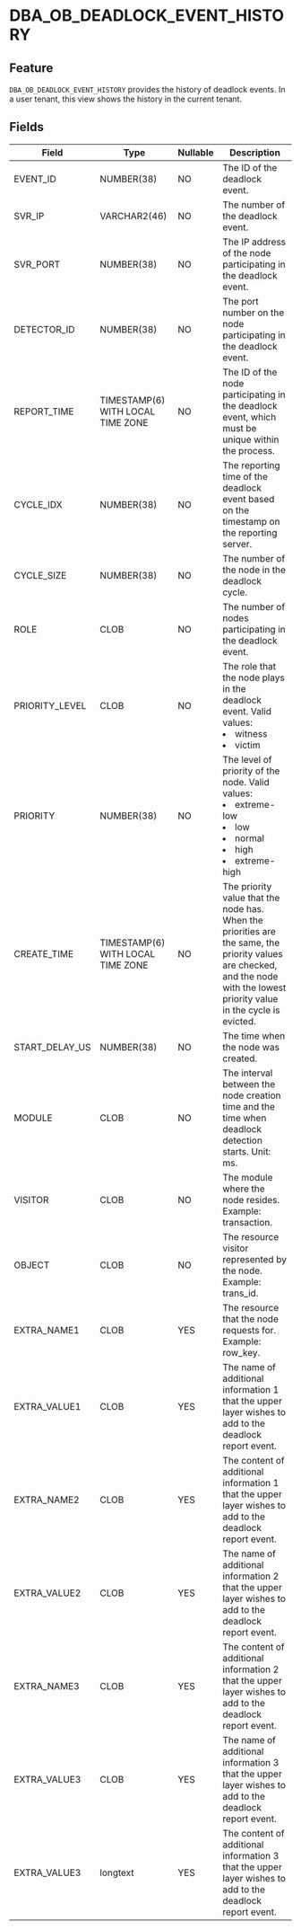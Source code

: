 # DBA_OB_DEADLOCK_EVENT_HISTORY

## Feature

`DBA_OB_DEADLOCK_EVENT_HISTORY` provides the history of deadlock events. In a user tenant, this view shows the history in the current tenant.

## Fields

| Field | Type | Nullable | Description |
| --- | --- | --- | --- |
| EVENT_ID | NUMBER(38) | NO | The ID of the deadlock event. |
| SVR_IP | VARCHAR2(46) | NO | The number of the deadlock event. |
| SVR_PORT | NUMBER(38) | NO | The IP address of the node participating in the deadlock event. |
| DETECTOR_ID | NUMBER(38) | NO | The port number on the node participating in the deadlock event. |
| REPORT_TIME | TIMESTAMP(6) WITH LOCAL TIME ZONE | NO | The ID of the node participating in the deadlock event, which must be unique within the process. |
| CYCLE_IDX | NUMBER(38) | NO | The reporting time of the deadlock event based on the timestamp on the reporting server. |
| CYCLE_SIZE | NUMBER(38) | NO | The number of the node in the deadlock cycle. |
| ROLE | CLOB | NO | The number of nodes participating in the deadlock event. |
| PRIORITY_LEVEL | CLOB | NO | The role that the node plays in the deadlock event. Valid values:<li>witness<li>victim |
| PRIORITY | NUMBER(38) | NO | The level of priority of the node. Valid values:<li>extreme-low<li>low<li>normal<li>high<li>extreme-high |
| CREATE_TIME | TIMESTAMP(6) WITH LOCAL TIME ZONE | NO | The priority value that the node has. When the priorities are the same, the priority values are checked, and the node with the lowest priority value in the cycle is evicted. |
| START_DELAY_US | NUMBER(38) | NO | The time when the node was created. |
| MODULE | CLOB | NO | The interval between the node creation time and the time when deadlock detection starts. Unit: ms. |
| VISITOR | CLOB | NO | The module where the node resides. Example: transaction. |
| OBJECT | CLOB | NO | The resource visitor represented by the node. Example: trans_id. |
| EXTRA_NAME1 | CLOB | YES | The resource that the node requests for. Example: row_key. |
| EXTRA_VALUE1 | CLOB | YES | The name of additional information 1 that the upper layer wishes to add to the deadlock report event. |
| EXTRA_NAME2 | CLOB | YES | The content of additional information 1 that the upper layer wishes to add to the deadlock report event. |
| EXTRA_VALUE2 | CLOB | YES | The name of additional information 2 that the upper layer wishes to add to the deadlock report event. |
| EXTRA_NAME3 | CLOB | YES | The content of additional information 2 that the upper layer wishes to add to the deadlock report event. |
| EXTRA_VALUE3 | CLOB | YES | The name of additional information 3 that the upper layer wishes to add to the deadlock report event. |
| EXTRA_VALUE3 | longtext | YES | The content of additional information 3 that the upper layer wishes to add to the deadlock report event. |
